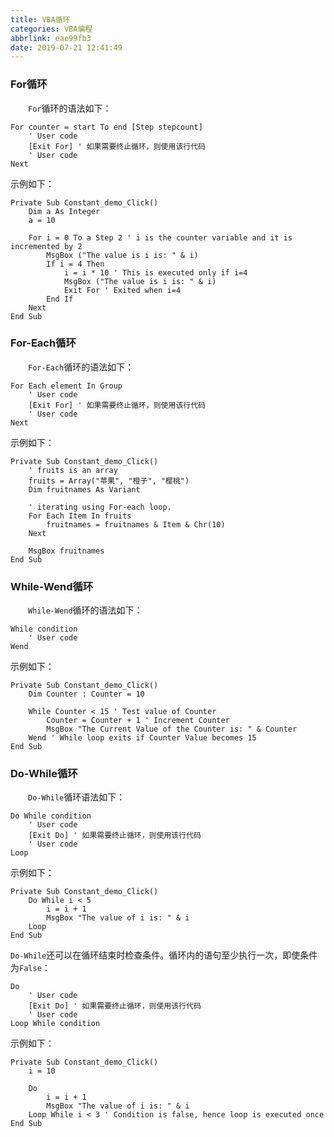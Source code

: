 ```yaml
---
title: VBA循环
categories: VBA编程
abbrlink: eae99fb3
date: 2019-07-21 12:41:49
---
```

### For循环

&emsp;&emsp;`For`循环的语法如下：

``` vbscript
For counter = start To end [Step stepcount]
    ' User code
    [Exit For] ' 如果需要终止循环，则使用该行代码
    ' User code
Next
```
<!--more-->
示例如下：

``` vbscript
Private Sub Constant_demo_Click()
    Dim a As Integer
    a = 10

    For i = 0 To a Step 2 ' i is the counter variable and it is incremented by 2
        MsgBox ("The value is i is: " & i)
        If i = 4 Then
            i = i * 10 ' This is executed only if i=4
            MsgBox ("The value is i is: " & i)
            Exit For ' Exited when i=4
        End If
    Next
End Sub
```

### For-Each循环

&emsp;&emsp;`For-Each`循环的语法如下：

``` vbscript
For Each element In Group
    ' User code
    [Exit For] ' 如果需要终止循环，则使用该行代码
    ' User code
Next
```

示例如下：

``` vbscript
Private Sub Constant_demo_Click()
    ' fruits is an array
    fruits = Array("苹果", "橙子", "樱桃")
    Dim fruitnames As Variant

    ' iterating using For-each loop.
    For Each Item In fruits
        fruitnames = fruitnames & Item & Chr(10)
    Next

    MsgBox fruitnames
End Sub
```

### While-Wend循环

&emsp;&emsp;`While-Wend`循环的语法如下：

``` vbscript
While condition
    ' User code
Wend
````

示例如下：

``` vbscript
Private Sub Constant_demo_Click()
    Dim Counter : Counter = 10

    While Counter < 15 ' Test value of Counter
        Counter = Counter + 1 ' Increment Counter
        MsgBox "The Current Value of the Counter is: " & Counter
    Wend ' While loop exits if Counter Value becomes 15
End Sub
```

### Do-While循环

&emsp;&emsp;`Do-While`循环语法如下：

``` vbscript
Do While condition
    ' User code
    [Exit Do] ' 如果需要终止循环，则使用该行代码
    ' User code
Loop
```

示例如下：

``` vbscript
Private Sub Constant_demo_Click()
    Do While i < 5
        i = i + 1
        MsgBox "The value of i is: " & i
    Loop
End Sub
```

`Do-While`还可以在循环结束时检查条件。循环内的语句至少执行一次，即使条件为`False`：

``` vbscript
Do
    ' User code
    [Exit Do] ' 如果需要终止循环，则使用该行代码
    ' User code
Loop While condition
```

示例如下：

``` vbscript
Private Sub Constant_demo_Click()
    i = 10

    Do
        i = i + 1
        MsgBox "The value of i is: " & i
    Loop While i < 3 ' Condition is false, hence loop is executed once
End Sub
```